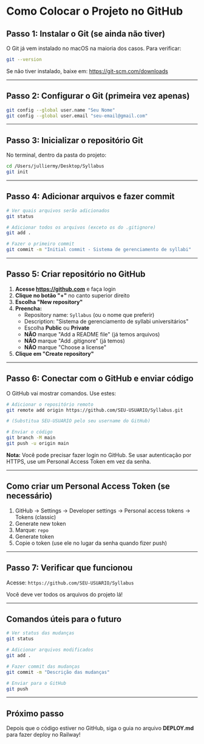 # Como Colocar o Projeto no GitHub

## Passo 1: Instalar o Git (se ainda não tiver)

O Git já vem instalado no macOS na maioria dos casos. Para verificar:
```bash
git --version
```

Se não tiver instalado, baixe em: https://git-scm.com/downloads

---

## Passo 2: Configurar o Git (primeira vez apenas)

```bash
git config --global user.name "Seu Nome"
git config --global user.email "seu-email@gmail.com"
```

---

## Passo 3: Inicializar o repositório Git

No terminal, dentro da pasta do projeto:

```bash
cd /Users/julliermy/Desktop/Syllabus
git init
```

---

## Passo 4: Adicionar arquivos e fazer commit

```bash
# Ver quais arquivos serão adicionados
git status

# Adicionar todos os arquivos (exceto os do .gitignore)
git add .

# Fazer o primeiro commit
git commit -m "Initial commit - Sistema de gerenciamento de syllabi"
```

---

## Passo 5: Criar repositório no GitHub

1. **Acesse https://github.com** e faça login
2. **Clique no botão "+"** no canto superior direito
3. **Escolha "New repository"**
4. **Preencha:**
   - Repository name: `Syllabus` (ou o nome que preferir)
   - Description: "Sistema de gerenciamento de syllabi universitários"
   - Escolha **Public** ou **Private**
   - **NÃO** marque "Add a README file" (já temos arquivos)
   - **NÃO** marque "Add .gitignore" (já temos)
   - **NÃO** marque "Choose a license"
5. **Clique em "Create repository"**

---

## Passo 6: Conectar com o GitHub e enviar código

O GitHub vai mostrar comandos. Use estes:

```bash
# Adicionar o repositório remoto
git remote add origin https://github.com/SEU-USUARIO/Syllabus.git

# (Substitua SEU-USUARIO pelo seu username do GitHub)

# Enviar o código
git branch -M main
git push -u origin main
```

**Nota:** Você pode precisar fazer login no GitHub. Se usar autenticação por HTTPS, use um Personal Access Token em vez da senha.

---

## Como criar um Personal Access Token (se necessário)

1. GitHub → Settings → Developer settings → Personal access tokens → Tokens (classic)
2. Generate new token
3. Marque: `repo`
4. Generate token
5. Copie o token (use ele no lugar da senha quando fizer push)

---

## Passo 7: Verificar que funcionou

Acesse: `https://github.com/SEU-USUARIO/Syllabus`

Você deve ver todos os arquivos do projeto lá!

---

## Comandos úteis para o futuro

```bash
# Ver status das mudanças
git status

# Adicionar arquivos modificados
git add .

# Fazer commit das mudanças
git commit -m "Descrição das mudanças"

# Enviar para o GitHub
git push
```

---

## Próximo passo

Depois que o código estiver no GitHub, siga o guia no arquivo **DEPLOY.md** para fazer deploy no Railway!

